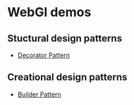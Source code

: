 # WebGl demos

## Stuctural design patterns
- [Decorator Pattern](https://artem-karaman.github.io/GRASPandGOF/Decorator/)

## Creational design patterns
- [Builder Pattern](https://artem-karaman.github.io/GRASPandGOF/Builder/)